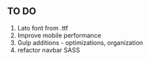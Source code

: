 ## TO DO

1. Lato font from .ttf
2. Improve mobile performance
3. Gulp additions - optimizations, organization
4. refactor navbar SASS
